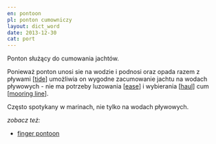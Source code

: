 ```yaml
---
en: pontoon
pl: ponton cumowniczy
layout: dict_word
date: 2013-12-30
cat: port
---
```


Ponton służący do cumowania jachtów.  

Ponieważ ponton unosi sie na wodzie i podnosi oraz opada razem z pływami [[tide](/dict/tide.html)] 
umożliwia on wygodne zacumowanie jachtu na wodach pływowych - nie ma potrzeby luzowania [[ease](/dict/ease.html)] 
i wybierania [[haul](/dict/haul.html)] cum [[mooring line](/dict/mooring-line.html)].  

Często spotykany w marinach, nie tylko na wodach pływowych.

*zobacz też:*

* [finger pontoon](/dict/finger-pontoon.html)